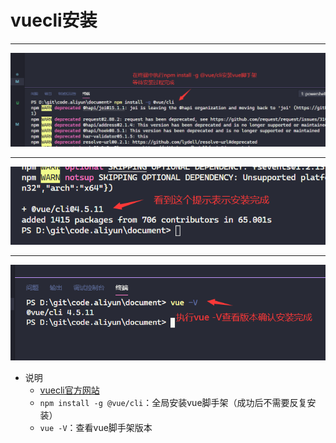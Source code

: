 # vuecli安装

---
![step0001](/web/vue-images/vuecli-0001.png)

---
![step0001](/web/vue-images/vuecli-0002.png)

---
![step0001](/web/vue-images/vuecli-0003.png)

- 说明
  - [vuecli官方网站](https://cli.vuejs.org/zh/)
  - `npm install -g @vue/cli`：全局安装vue脚手架（成功后不需要反复安装）
  - `vue -V`：查看vue脚手架版本
